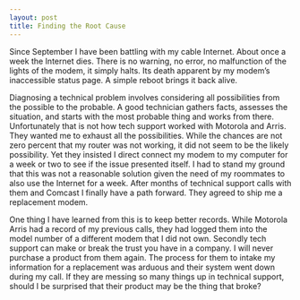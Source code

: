```yaml
---
layout: post
title: Finding the Root Cause
---
```

Since September I have been battling with my cable Internet. About once a week the Internet dies. There is no warning, no error, no malfunction of the lights of the modem, it simply halts. Its death apparent by my modem’s inaccessible status page. A simple reboot brings it back alive.

Diagnosing a technical problem involves considering all possibilities from the possible to the probable. A good technician gathers facts, assesses the situation, and starts with the most probable thing and works from there. Unfortunately that is not how tech support worked with Motorola and Arris. They wanted me to exhaust all the possibilities. While the chances are not zero percent that my router was not working, it did not seem to be the likely possibility. Yet they insisted I direct connect my modem to my computer for a week or two to see if the issue presented itself. I had to stand my ground that this was not a reasonable solution given the need of my roommates to also use the Internet for a week. After months of technical support calls with them and Comcast I finally have a path forward. They agreed to ship me a replacement modem.

One thing I have learned from this is to keep better records. While Motorola Arris had a record of my previous calls, they had logged them into the model number of a different modem that I did not own. Secondly tech support can make or break the trust you have in a company. I will never purchase a product from them again. The process for them to intake my information for a replacement was arduous and their system went down during my call. If they are messing so many things up in technical support, should I be surprised that their product may be the thing that broke?
